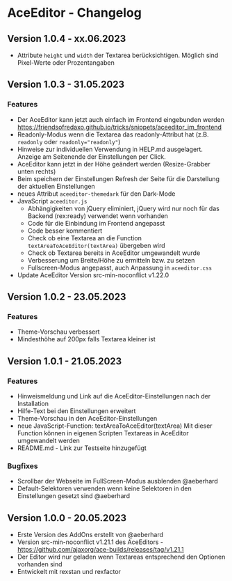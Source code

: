 # AceEditor - Changelog

## Version 1.0.4 - xx.06.2023

* Attribute `height` und `width` der Textarea berücksichtigen. Möglich sind Pixel-Werte oder Prozentangaben

## Version 1.0.3 - 31.05.2023

### Features

* Der AceEditor kann jetzt auch einfach im Frontend eingebunden werden https://friendsofredaxo.github.io/tricks/snippets/aceeditor_im_frontend
* Readonly-Modus wenn die Textarea das readonly-Attribut hat (z.B. `readonly` oder `readonly="readonly"`)
* Hinweise zur individuellen Verwendung in HELP.md ausgelagert. Anzeige am Seitenende der Einstellungen per Click.
* AceEditor kann jetzt in der Höhe geändert werden (Resize-Grabber unten rechts)
* Beim speichern der Einstellungen Refresh der Seite für die Darstellung der aktuellen Einstellungen
* neues Attribut `aceeditor-themedark` für den Dark-Mode
* JavaScript `aceeditor.js`
  * Abhängigkeiten von jQuery eliminiert, jQuery wird nur noch für das Backend (rex:ready) verwendet wenn vorhanden
  * Code für die Einbindung im Frontend angepasst
  * Code besser kommentiert
  * Check ob eine Textarea an die Function `textAreaToAceEditor(textArea)` übergeben wird
  * Check ob Textarea bereits in AceEditor umgewandelt wurde
  * Verbesserung um Breite/Höhe zu ermitteln bzw. zu setzen
  * Fullscreen-Modus angepasst, auch Anpassung in `aceeditor.css`
* Update AceEditor Version src-min-noconflict v1.22.0

## Version 1.0.2 - 23.05.2023

### Features

* Theme-Vorschau verbessert
* Mindesthöhe auf 200px falls Textarea kleiner ist

## Version 1.0.1 - 21.05.2023

### Features

* Hinweismeldung und Link auf die AceEditor-Einstellungen nach der Installation
* Hilfe-Text bei den Einstellungen erweitert
* Theme-Vorschau in den AceEditor-Einstellungen
* neue JavaScript-Function: textAreaToAceEditor(textArea)
  Mit dieser Function können in eigenen Scripten Textareas in AceEditor umgewandelt werden
* README.md - Link zur Testseite hinzugefügt

### Bugfixes

* Scrollbar der Webseite im FullScreen-Modus ausblenden @aeberhard
* Default-Selektoren verwenden wenn keine Selektoren in den Einstellungen gesetzt sind @aeberhard

## Version 1.0.0 - 20.05.2023

* Erste Version des AddOns erstellt von @aeberhard
* Version src-min-noconflict v1.21.1 des AceEditors - https://github.com/ajaxorg/ace-builds/releases/tag/v1.21.1
* Der Editor wird nur geladen wenn Textareas entsprechend den Optionen vorhanden sind
* Entwickelt mit rexstan und rexfactor
